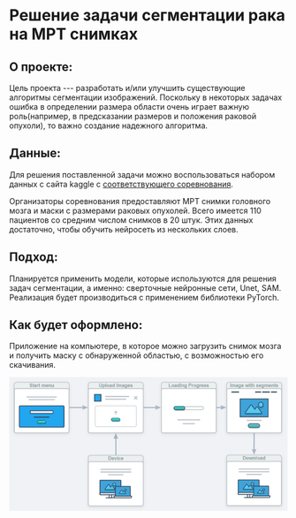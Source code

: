 # Решение задачи сегментации рака на МРТ снимках


## О проекте:
Цель проекта --- разработать и/или улучшить существующие алгоритмы сегментации изображений. Поскольку в некоторых задачах ошибка в определении размера области очень играет важную роль(например, в предсказании размеров и положения раковой опухоли), то важно создание надежного алгоритма.

## Данные:
Для решения поставленной задачи можно воспользоваться набором данных с сайта kaggle с  [соответствующего соревнования](https://www.kaggle.com/datasets/mateuszbuda/lgg-mri-segmentation).

Организаторы соревнования предоставляют МРТ снимки головного мозга и маски с размерами раковых опухолей. Всего имеется 110 пациентов со средним числом снимков в 20 штук. Этих данных достаточно, чтобы обучить нейросеть из нескольких слоев.

## Подход:
Планируется применить модели, которые используются для решения задач сегментации, а именно: сверточные нейронные сети, Unet, SAM. Реализация будет производиться с применением библиотеки PyTorch.

## Как будет оформлено:
Приложение на компьютере, в которое можно загрузить снимок мозга и получить маску с обнаруженной областью, с возможностью его скачивания.


![alt text](scheme.png)

